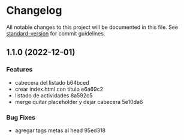 # Changelog

All notable changes to this project will be documented in this file. See [standard-version](https://github.com/conventional-changelog/standard-version) for commit guidelines.

## 1.1.0 (2022-12-01)


### Features

* cabecera del listado b64bced
* crear index.html con título e6a69c2
* listado de actividades 8a592c5
* merge quitar placeholder y dejar cabecera 5e10da6


### Bug Fixes

* agregar tags metas al head 95ed318
